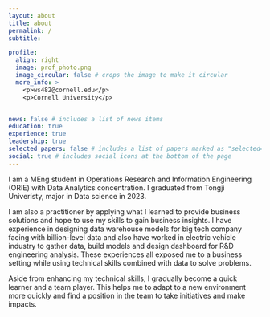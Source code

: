 ```yaml
---
layout: about
title: about
permalink: /
subtitle: 

profile:
  align: right
  image: prof_photo.png
  image_circular: false # crops the image to make it circular
  more_info: >
    <p>ws482@cornell.edu</p>
    <p>Cornell University</p>


news: false # includes a list of news items
education: true
experience: true
leadership: true
selected_papers: false # includes a list of papers marked as "selected={true}"
social: true # includes social icons at the bottom of the page
---
```


I am a MEng student in Operations Research and Information Engineering (ORIE) with Data Analytics concentration. I graduated from Tongji Univeristy, major in Data science in 2023.

I am also a practitioner by applying what I learned to provide business solutions and hope to use my skills to gain business insights. I have experience in designing data warehouse models for big tech company facing with billion-level data and also have worked in electric vehicle industry to gather data, build models and design dashboard for R&D engineering analysis. These experiences all exposed me to a business setting while using technical skills combined with data to solve problems.

Aside from enhancing my technical skills, I gradually become a quick learner and a team player. This helps me to adapt to a new environment more quickly and find a position in the team to take initiatives and make impacts. 

